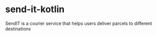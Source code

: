# send-it-kotlin
SendIT is a courier service that helps users deliver parcels to different destinations

